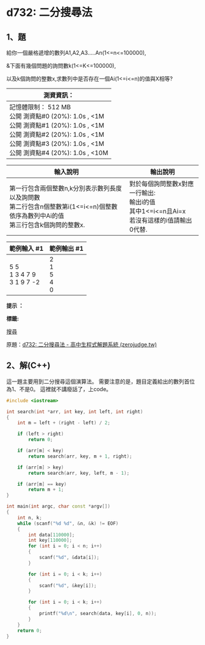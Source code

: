 # d732: 二分搜尋法

## 1、題
給你一個嚴格遞增的數列A1,A2,A3.....An(1<=n<=100000), 

&下面有幾個問題的詢問數k(1<=K<=100000),

以及k個詢問的整數x,求數列中是否存在一個Ai(1<=i<=n)的值與X相等?



| 測資資訊：                                                   |
| ------------------------------------------------------------ |
| 記憶體限制： 512 MB<br/>公開 測資點#0 (20%): 1.0s , <1M<br/>公開 測資點#1 (20%): 1.0s , <1M<br/>公開 測資點#2 (20%): 1.0s , <1M<br/>公開 測資點#3 (20%): 1.0s , <1M<br/>公開 測資點#4 (20%): 1.0s , <10M |



| 輸入說明                                                     | 輸出說明                                                     |
| ------------------------------------------------------------ | ------------------------------------------------------------ |
| 第一行包含兩個整數n,k分別表示數列長度以及詢問數<br />第二行包含n個整數第i(1<=i<=n)個整數依序為數列中Ai的值<br />第三行包含k個詢問的整數x. | 對於每個詢問整數x對應一行輸出: <br />輸出i的值 <br />其中1<=i<=n且Ai=x <br />若沒有這樣的i值請輸出0代替. |



| 範例輸入 #1                         | 範例輸出 #1                    |
| ----------------------------------- | ------------------------------ |
| 5 5 <br />1 3 4 7 9<br />3 1 9 7 -2 | 2<br />1<br />5 <br />4<br />0 |

**提示 ：**

**標籤:**

[搜尋](https://zerojudge.tw/Problems?tag=搜尋)

原題：[d732: 二分搜尋法 - 高中生程式解題系統 (zerojudge.tw)](https://zerojudge.tw/ShowProblem?problemid=d732)

## 2、解(C++)

這一題主要用到二分搜尋這個演算法。
需要注意的是，題目定義給出的數列首位為1、不是0。
這裡就不講廢話了，上code。

```c++
#include <iostream>

int search(int *arr, int key, int left, int right)
{
    int m = left + (right - left) / 2;

    if (left > right)
        return 0;

    if (arr[m] < key)
        return search(arr, key, m + 1, right);

    if (arr[m] > key)
        return search(arr, key, left, m - 1);

    if (arr[m] == key)
        return m + 1;
}

int main(int argc, char const *argv[])
{
    int n, k;
    while (scanf("%d %d", &n, &k) != EOF)
    {
        int data[110000];
        int key[110000];
        for (int i = 0; i < n; i++)
        {
            scanf("%d", &data[i]);
        }

        for (int i = 0; i < k; i++)
        {
            scanf("%d", &key[i]);
        }

        for (int i = 0; i < k; i++)
        {
            printf("%d\n", search(data, key[i], 0, n));
        }
    }
    return 0;
}
```



